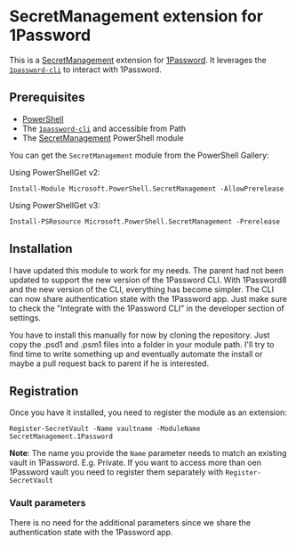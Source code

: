 # SecretManagement extension for 1Password

This is a
[SecretManagement](https://github.com/PowerShell/SecretManagement)
extension for
[1Password](https://1password.com/).
It leverages the [`1password-cli`](https://support.1password.com/command-line/)
to interact with 1Password.

## Prerequisites

* [PowerShell](https://github.com/PowerShell/PowerShell)
* The [`1password-cli`](https://support.1password.com/command-line/) and accessible from Path
* The [SecretManagement](https://github.com/PowerShell/SecretManagement) PowerShell module

You can get the `SecretManagement` module from the PowerShell Gallery:

Using PowerShellGet v2:

```pwsh
Install-Module Microsoft.PowerShell.SecretManagement -AllowPrerelease
```

Using PowerShellGet v3:

```pwsh
Install-PSResource Microsoft.PowerShell.SecretManagement -Prerelease
```
## Installation

I have updated this module to work for my needs. The parent had not been updated to support the new version of the 1Password CLI. With 1Password8 and the new version of the CLI, everything has become simpler.
The CLI can now share authentication state with the 1Password app. Just make sure to check the "Integrate with the 1Password CLI" in the developer section of settings.

You have to install this manually for now by cloning the repository. Just copy the .psd1 and .psm1 files into a folder in your module path.
I'll try to find time to write something up and eventually automate the install or maybe a pull request back to parent if he is interested.

## Registration

Once you have it installed,
you need to register the module as an extension:

```pwsh
Register-SecretVault -Name vaultname -ModuleName SecretManagement.1Password
```

**Note**: The name you provide the `Name` parameter needs to match an existing vault in 1Password. E.g. Private.
If you want to access more than oen 1Password vault you need to register them separately with `Register-SecretVault`


### Vault parameters

There is no need for the additional parameters since we share the authentication state with the 1Password app.